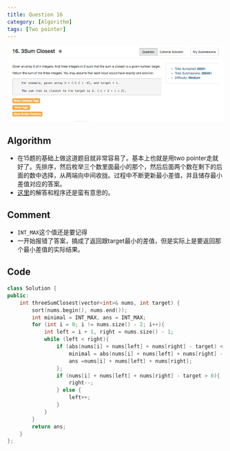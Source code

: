 ```yaml
---
title: Question 16
category: [Algorithm]
tags: [Two pointer]
---
```


![Description](../Assets/Figure/question16.png)

## Algorithm 

- 在15题的基础上做这道题目就非常容易了。基本上也就是用two pointer走就好了。先排序，然后枚举三个数里面最小的那个，然后后面两个数在剩下的后面的数中选择，从两端向中间收拢。过程中不断更新最小差值，并且储存最小差值对应的答案。
- [这里](https://discuss.leetcode.com/topic/1978/a-n-2-solution-can-we-do-better)的解答和程序还是蛮有意思的。

## Comment

- `INT_MAX`这个值还是要记得
- 一开始报错了答案，搞成了返回跟target最小的差值，但是实际上是要返回那个最小差值的实际结果。

## Code

```C++
class Solution {
public:
    int threeSumClosest(vector<int>& nums, int target) {
        sort(nums.begin(), nums.end());
        int minimal = INT_MAX, ans = INT_MAX;
        for (int i = 0; i != nums.size() - 2; i++){
            int left = i + 1, right = nums.size() - 1;
            while (left < right){
                if (abs(nums[i] + nums[left] + nums[right] - target) < minimal){
                    minimal = abs(nums[i] + nums[left] + nums[right] - target);
                    ans =nums[i] + nums[left] + nums[right];
                };
                if (nums[i] + nums[left] + nums[right] - target > 0){
                    right--;
                } else {
                    left++;
                }
            }
        }
        return ans;
    }
};
```
